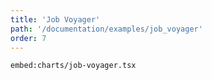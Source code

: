 ```yaml
---
title: 'Job Voyager'
path: '/documentation/examples/job_voyager'
order: 7
---
```


<job-voyager></job-voyager>

`embed:charts/job-voyager.tsx`
